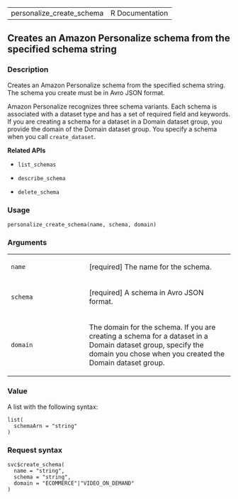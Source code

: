 <table style="width: 100%;">
<tbody>
<tr class="odd">
<td>personalize_create_schema</td>
<td style="text-align: right;">R Documentation</td>
</tr>
</tbody>
</table>

## Creates an Amazon Personalize schema from the specified schema string

### Description

Creates an Amazon Personalize schema from the specified schema string.
The schema you create must be in Avro JSON format.

Amazon Personalize recognizes three schema variants. Each schema is
associated with a dataset type and has a set of required field and
keywords. If you are creating a schema for a dataset in a Domain dataset
group, you provide the domain of the Domain dataset group. You specify a
schema when you call `create_dataset`.

**Related APIs**

-   `list_schemas`

-   `describe_schema`

-   `delete_schema`

### Usage

    personalize_create_schema(name, schema, domain)

### Arguments

<table>
<colgroup>
<col style="width: 35%" />
<col style="width: 65%" />
</colgroup>
<tbody>
<tr class="odd">
<td><code id="personalize_create_schema_:_name">name</code></td>
<td><p>[required] The name for the schema.</p></td>
</tr>
<tr class="even">
<td><code id="personalize_create_schema_:_schema">schema</code></td>
<td><p>[required] A schema in Avro JSON format.</p></td>
</tr>
<tr class="odd">
<td><code id="personalize_create_schema_:_domain">domain</code></td>
<td><p>The domain for the schema. If you are creating a schema for a
dataset in a Domain dataset group, specify the domain you chose when you
created the Domain dataset group.</p></td>
</tr>
</tbody>
</table>

### Value

A list with the following syntax:

    list(
      schemaArn = "string"
    )

### Request syntax

    svc$create_schema(
      name = "string",
      schema = "string",
      domain = "ECOMMERCE"|"VIDEO_ON_DEMAND"
    )
